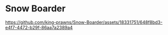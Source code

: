# Snow Boarder


https://github.com/king-prawns/Snow-Boarder/assets/18331751/648f8bd3-e4f7-4472-b29f-86aa7a2389a4

